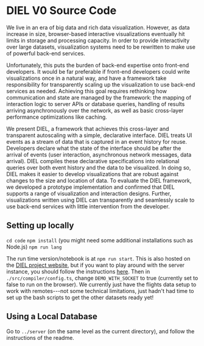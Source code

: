 # DIEL V0 Source Code

We live in an era of big data and rich data visualization. However, as data increase in size, browser-based interactive visualizations eventually hit limits in storage and processing capacity. In order to provide interactivity over large datasets, visualization systems need to be rewritten to make use of powerful back-end services.

Unfortunately, this puts the burden of back-end expertise onto front-end developers. It would be far preferable if front-end developers could write visualizations once in a natural way, and have a framework take responsibility for transparently scaling up the visualization to use back-end services as needed. Achieving this goal requires rethinking how communication and state are managed by the framework: the mapping of interaction logic to server APIs or database queries, handling of results arriving asynchronously over the network, as well as basic cross-layer performance optimizations like caching.

We present DIEL, a framework that achieves this cross-layer and transparent autoscaling with a simple, declarative interface. DIEL treats UI events as a stream of data that is captured in an event history for reuse. Developers declare what the state of the interface should be after the arrival of events (user interaction, asynchronous network messages, data arrival). DIEL compiles these declarative specifications into relational queries over both event history and the data to be visualized. In doing so, DIEL makes it easier to develop visualizations that are robust against changes to the size and location of data. To evaluate the DIEL framework, we developed a prototype implementation and confirmed that DIEL supports a range of visualization and interaction designs. Further, visualizations written using DIEL can transparently and seamlessly scale to use back-end services with little intervention from the developer.

## Setting up locally

`cd code`
`npm install` (you might need some additional installations such as Node.js)
`npm run lang`

The run time version/notebook is at `npm run start`.  This is also hosted on the [DIEL project website](http://yifanwu.github.io/diel), but if you want to play around with the server instance, you should follow the instructions [here](#Using-a-Local-Database).  Then in `./src/compiler/config.ts`, change `DEMO_WITH_SOCKET` to true (currently set to false to run on the browser).  We currently just have the flights data setup to work with remotes---not some technical limitations, just hadn't had time to set up the bash scripts to get the other datasets ready yet!

## Using a Local Database

Go to `../server` (on the same level as the current directory), and follow the instructions of the readme.